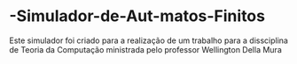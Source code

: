 # -Simulador-de-Aut-matos-Finitos
Este simulador foi criado para a realização de um trabalho para a dissciplina de Teoria da Computação ministrada pelo professor Wellington Della Mura
